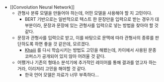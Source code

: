 - [[Convolution Neural Network]]
	- 관형사 분류 모델을 만들어야 하는데, 어떤 모델을 사용해야 할 지 고민이다.
		- BERT 기반으로는 일반적으로 텍스트 한 문장만을 입력으로 받는 경우가 대부분이라, 문장과 문장에 있는 관형사를 입력으로 넣는 방법을 찾아야 할 것 같다.
	- 문장과 관형사를 입력으로 받고, 이를 바탕으로 문맥에 따라 관형사의 종류를 판단하도록 하면 좋을 것 같은데, 모르겠다.
		- [Khaiii](https://github.com/kakao/khaiii) 를 다시 학습시키는 방법도 고민을 해봤는데, 카이에서 사용된 문종 코퍼스가 공개되어 있지 않아 어려울 것 같다.
	- 어쨌거나 기존의 형태소 분석기에 추가적인 레이어를 통해 결과를 얻고자 하는거라, 이리저리 고민을 해야할 것 같다.
		- 한국 언어 모델은 자료가 너무 부족하다...